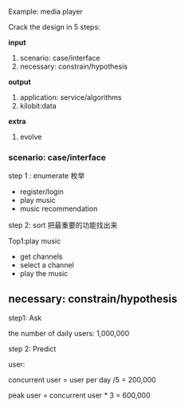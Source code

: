 Example: media player

Crack the design in 5 steps:

**input**

1. scenario: case/interface
2. necessary: constrain/hypothesis

**output**

1. application: service/algorithms
2. kilobit:data

**extra**

1. evolve

### scenario: case/interface

step 1 : enumerate  枚举

* register/login
* play music
* music recommendation

step 2: sort 把最重要的功能找出来

Top1:play music

* get channels
* select a channel
* play the music

## necessary: constrain/hypothesis

step1: Ask

the number of daily users: 1,000,000

step 2: Predict

user:

concurrent user = user per day /5 = 200,000

peak user = concurrent user \* 3 = 600,000

